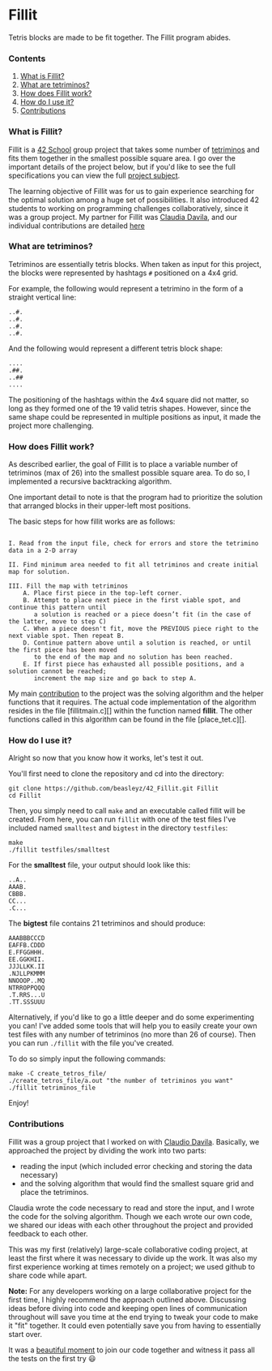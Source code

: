 # Fillit

Tetris blocks are made to be fit together. The Fillit program abides.

### Contents

1. [What is Fillit?](#what-is-fillit)
2. [What are tetriminos?](#what-are-tetriminos)
3. [How does Fillit work?](#how-does-fillit-work)
4. [How do I use it?](#how-do-i-use-it)
5. [Contributions](#contributions)

### What is Fillit?

Fillit is a [42 School][1] group project that takes some number of [tetriminos](What-are-tetriminos) and fits them together in the smallest possible square area. I go over the important details of the project below, but if you'd like to see the full specifications you can view the full [project subject][3].

The learning objective of Fillit was for us to gain experience searching for the optimal solution among a huge set of possibilities. It also introduced 42 students to working on programming challenges collaboratively, since it was a group project. My partner for Fillit was [Claudia Davila][2], and our individual contributions are detailed [here](#contributions)

### What are tetriminos?

Tetriminos are essentially tetris blocks. When taken as input for this project, the blocks were represented by hashtags `#` positioned on a 4x4 grid. 

For example, the following would represent a tetrimino in the form of a straight vertical line:

	..#.
	..#.
	..#.
	..#.

And the following would represent a different tetris block shape:

	....
	.##.
	..##
	....

The positioning of the hashtags within the 4x4 square did not matter, so long as they formed one of the 19 valid tetris shapes. However, since the same shape could be represented in multiple positions as input, it made the project more challenging.

### How does Fillit work?

As described earlier, the goal of Fillit is to place a variable number of tetriminos (max of 26) into the smallest possible square area. To do so, I implemented a recursive backtracking algorithm. 

One important detail to note is that the program had to prioritize the solution that arranged blocks in their upper-left most positions.

The basic steps for how fillit works are as follows:

```

I. Read from the input file, check for errors and store the tetrimino data in a 2-D array

II. Find minimum area needed to fit all tetriminos and create initial map for solution.

III. Fill the map with tetriminos
	A. Place first piece in the top-left corner. 
	B. Attempt to place next piece in the first viable spot, and continue this pattern until 
	   a solution is reached or a piece doesn’t fit (in the case of the latter, move to step C)
	C. When a piece doesn't fit, move the PREVIOUS piece right to the next viable spot. Then repeat B.
	D. Continue pattern above until a solution is reached, or until the first piece has been moved 
	   to the end of the map and no solution has been reached. 	
	E. If first piece has exhausted all possible positions, and a solution cannot be reached; 
	   increment the map size and go back to step A.

```

My main [contribution](#contributions) to the project was the solving algorithm and the helper functions that it requires. The actual code implementation of the algorithm resides in the file [fillitmain.c][] within the function named **fillit**. The other functions called in this algorithm can be found in the file [place_tet.c][].

### How do I use it?

Alright so now that you know how it works, let's test it out.

You'll first need to clone the repository and cd into the directory:

	git clone https://github.com/beasleyz/42_Fillit.git Fillit
	cd Fillit

Then, you simply need to call `make` and an executable called fillit will be created.
From here, you can run `fillit` with one of the test files I've included named `smalltest` and `bigtest` in the directory `testfiles`:

	make
	./fillit testfiles/smalltest

For the **smalltest** file, your output should look like this:

	..A..
	AAAB.
	CBBB.
	CC...
	.C...

The **bigtest** file contains 21 tetriminos and should produce:

	AAABBBCCCD
	EAFFB.CDDD
	E.FFGGHHH.
	EE.GGKHII.
	JJJLLKK.II
	.NJLLPKMMM
	NNOOOP..MQ
	NTRROPPQQQ
	.T.RRS...U
	.TT.SSSUUU

Alternatively, if you'd like to go a little deeper and do some experimenting you can! I've added some tools that will help you to easily create your own test files with any number of tetriminos (no more than 26 of course). Then you can run `./fillit` with the file you've created.

To do so simply input the following commands:

	make -C create_tetros_file/
	./create_tetros_file/a.out "the number of tetriminos you want"
	./fillit tetriminos_file

Enjoy!

### Contributions

Fillit was a group project that I worked on with [Claudio Davila][2]. Basically, we approached the project by dividing the work into two parts: 

* reading the input (which included error checking and storing the data necessary) 
* and the solving algorithm that would find the smallest square grid and place the tetriminos.

Claudia wrote the code necessary to read and store the input, and I wrote the code for the solving algorithm. Though we each wrote our own code, we shared our ideas with each other throughout the project and provided feedback to each other. 

This was my first (relatively) large-scale collaborative coding project, at least the first where it was necessary to divide up the work. It was also my first experience working at times remotely on a project; we used github to share code while apart. 

**Note:** For any developers working on a large collaborative project for the first time, I highly recommend the approach outlined above. Discussing ideas before diving into code and keeping open lines of communication throughout will save you time at the end trying to tweak your code to make it "fit" together. It could even potentially save you from having to essentially start over.

It was a [beautiful moment][4] to join our code together and witness it pass all the tests on the first try :smiley:

[1]: https://www.42.us.org/ 
[2]: https://www.linkedin.com/in/claudia-davila-rios-09801b35
[3]: https://github.com/beasleyz/42_Fillit/blob/master/fillit.en.pdf
[4]: http://www.reactiongifs.com/r/wfa.gif